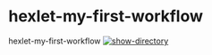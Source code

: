 # hexlet-my-first-workflow
hexlet-my-first-workflow
[![show-directory](https://github.com/lasnick7/hexlet-my-first-workflow/actions/workflows/show-directory.yml/badge.svg?branch=main)](https://github.com/lasnick7/hexlet-my-first-workflow/actions/workflows/show-directory.yml)
